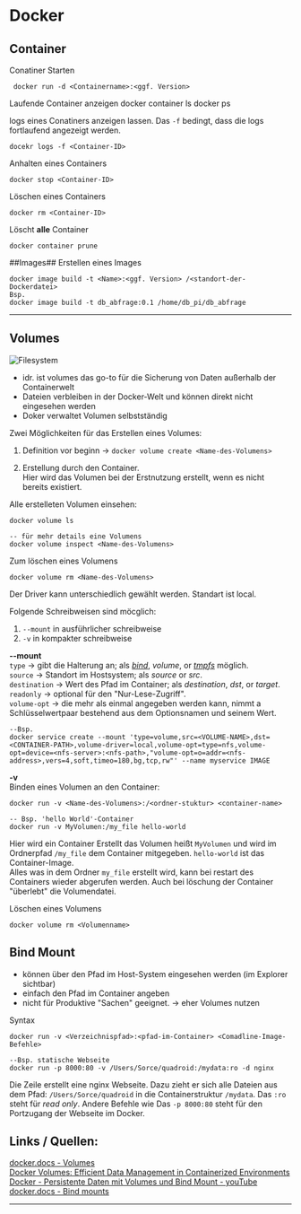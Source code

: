 # Docker #

## Container ##

Conatiner Starten

	 docker run -d <Containername>:<ggf. Version>

Laufende Container anzeigen
	docker container ls
	docker ps

logs eines Conatiners anzeigen lassen. Das `-f` bedingt, dass die logs fortlaufend angezeigt werden. 

	docekr logs -f <Container-ID>

Anhalten eines Containers

	docker stop <Container-ID>

Löschen eines Containers

	docker rm <Container-ID>

Löscht **alle** Container

	docker container prune 

##Images##
Erstellen eines Images
	
	docker image build -t <Name>:<ggf. Version> /<standort-der-Dockerdatei>
	Bsp.
	docker image build -t db_abfrage:0.1 /home/db_pi/db_abfrage

----------

## Volumes ##
![Filesystem](https://docs.docker.com/storage/images/types-of-mounts-volume.webp?w=450&h=300)

- idr. ist volumes das go-to für die Sicherung von Daten außerhalb der Containerwelt 
- Dateien verbleiben in der Docker-Welt und können direkt nicht eingesehen werden
- Doker verwaltet Volumen selbstständig

Zwei Möglichkeiten für das Erstellen eines Volumes:

1.	Definition vor beginn -> `docker volume create <Name-des-Volumens>`

2.	Erstellung durch den Container. <br>
Hier wird das Volumen bei der Erstnutzung erstellt, wenn es nicht bereits existiert.

Alle erstelleten Volumen einsehen:
	
	docker volume ls
	
	-- für mehr details eine Volumens
	docker volume inspect <Name-des-Volumens>

Zum löschen eines Volumens

	docker volume rm <Name-des-Volumens>

Der Driver kann unterschiedlich gewählt werden. Standart ist local.

Folgende Schreibweisen sind möcglich:

1.	`--mount` in ausführlicher schreibweise
2.	`-v` in kompakter schreibweise 

**--mount**<br>
`type` -> gibt die Halterung an; als [*bind*](https://docs.docker.com/storage/bind-mounts/ "https://docs.docker.com/storage/bind-mounts/"), *volume*, or [*tmpfs*](https://docs.docker.com/storage/tmpfs/ "https://docs.docker.com/storage/tmpfs/") möglich. <br>
`source` -> Standort im Hostsystem; als *source* or *src*. <br>
`destination` -> Wert des Pfad im Container; als *destination*, *dst*, or *target*. <br>
`readonly` -> optional für den "Nur-Lese-Zugriff". <br>
`volume-opt` -> die mehr als einmal angegeben werden kann, nimmt a Schlüsselwertpaar bestehend aus dem Optionsnamen und seinem Wert. <br>

	--Bsp.
	docker service create --mount 'type=volume,src=<VOLUME-NAME>,dst=<CONTAINER-PATH>,volume-driver=local,volume-opt=type=nfs,volume-opt=device=<nfs-server>:<nfs-path>,"volume-opt=o=addr=<nfs-address>,vers=4,soft,timeo=180,bg,tcp,rw"' --name myservice IMAGE

**-v**<br>
Binden eines Volumen an den Container:

	docker run -v <Name-des-Volumens>:/<ordner-stuktur> <container-name>

	-- Bsp. 'hello World'-Container 
	docker run -v MyVolumen:/my_file hello-world
Hier wird ein Container Erstellt das Volumen heißt `MyVolumen` und wird im Ordnerpfad `/my_file` dem Container mitgegeben. `hello-world` ist das Container-Image. <br>
Alles was in dem Ordner `my_file` erstellt wird, kann bei restart des Containers wieder abgerufen werden. Auch bei löschung der Container "überlebt" die Volumendatei. 

Löschen eines Volumens
	
	docker volume rm <Volumenname>

## Bind Mount ##

- können über den Pfad im Host-System eingesehen werden (im Explorer sichtbar)
- einfach den Pfad im Container angeben
- nicht für Produktive "Sachen" geeignet. -> eher Volumes nutzen

Syntax

	docker run -v <Verzeichnispfad>:<pfad-im-Container> <Comadline-Image-Befehle>
	
	--Bsp. statische Webseite
	docker run -p 8000:80 -v /Users/Sorce/quadroid:/mydata:ro -d nginx

Die Zeile erstellt eine nginx Webseite. Dazu zieht er sich alle Dateien aus dem Pfad: `/Users/Sorce/quadroid` in die Containerstruktur `/mydata`. Das `:ro` steht für *read only*. Andere Befehle wie 
Das `-p 8000:80` steht für den Portzugang der Webseite im Docker.

## Links / Quellen:  ##
[docker.docs - Volumes](https://docs.docker.com/storage/volumes/ "https://docs.docker.com/storage/volumes/") <br>
[Docker Volumes: Efficient Data Management in Containerized Environments](https://semaphoreci.com/blog/docker-volumes "https://semaphoreci.com/blog/docker-volumes") <br>
[Docker - Persistente Daten mit Volumes und Bind Mount - youTube](https://www.youtube.com/watch?v=PdVM7WVnWXc "https://www.youtube.com/watch?v=PdVM7WVnWXc") <br>
[docker.docs - Bind mounts](https://docs.docker.com/storage/bind-mounts/ "https://docs.docker.com/storage/bind-mounts/")

----------

